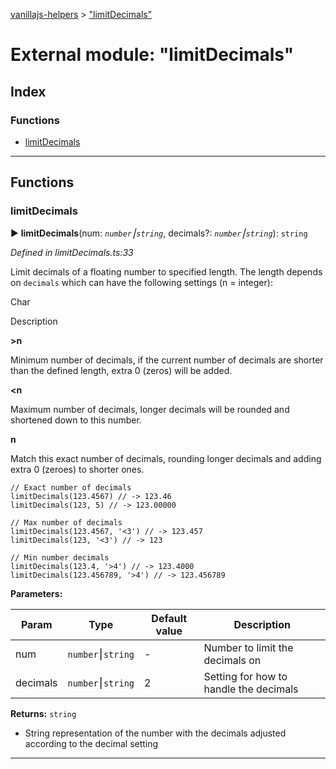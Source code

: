 [vanillajs-helpers](../README.md) > ["limitDecimals"](../modules/_limitdecimals_.md)



# External module: "limitDecimals"

## Index

### Functions

* [limitDecimals](_limitdecimals_.md#limitdecimals)



---
## Functions
<a id="limitdecimals"></a>

###  limitDecimals

► **limitDecimals**(num: *`number`⎮`string`*, decimals?: *`number`⎮`string`*): `string`



*Defined in limitDecimals.ts:33*



Limit decimals of a floating number to specified length. The length depends on `decimals` which can have the following settings (n = integer):

Char

Description

**>n**

Minimum number of decimals, if the current number of decimals are shorter than the defined length, extra 0 (zeros) will be added.

**<n**

Maximum number of decimals, longer decimals will be rounded and shortened down to this number.

**n**

Match this exact number of decimals, rounding longer decimals and adding extra 0 (zeroes) to shorter ones.

    // Exact number of decimals
    limitDecimals(123.4567) // -> 123.46
    limitDecimals(123, 5) // -> 123.00000
    
    // Max number of decimals
    limitDecimals(123.4567, '<3') // -> 123.457
    limitDecimals(123, '<3') // -> 123
    
    // Min number decimals
    limitDecimals(123.4, '>4') // -> 123.4000
    limitDecimals(123.456789, '>4') // -> 123.456789


**Parameters:**

| Param | Type | Default value | Description |
| ------ | ------ | ------ | ------ |
| num | `number`⎮`string`  | - |   Number to limit the decimals on |
| decimals | `number`⎮`string`  | 2 |   Setting for how to handle the decimals |





**Returns:** `string`
- String representation of the number with the decimals adjusted according to the decimal setting






___


